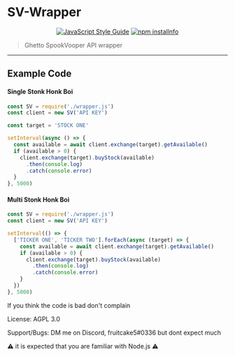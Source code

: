 # SV-Wrapper

<p align="center">
    <a href="https://github.com/standard/standard"><img src="https://cdn.rawgit.com/standard/standard/master/badge.svg" alt="JavaScript Style Guide" /></a>
    <a href="https://nodei.co/npm/spookvooper/"><img src="https://nodei.co/npm/spookvooper.png?downloads=true&stars=true" alt="npm installnfo" /></a>
</p>

> Ghetto SpookVooper API wrapper
---

## Example Code

#### Single Stonk Honk Boi
```js
const SV = require('./wrapper.js')
const client = new SV('API KEY')

const target = 'STOCK ONE'

setInterval(async () => {
  const available = await client.exchange(target).getAvailable()
  if (available > 0) {
    client.exchange(target).buyStock(available)
      .then(console.log)
      .catch(console.error)
  }
}, 5000)
```

#### Multi Stonk Honk Boi
```js
const SV = require('./wrapper.js')
const client = new SV('API KEY')

setInterval(() => {
  ['TICKER ONE', 'TICKER TWO'].forEach(async (target) => {
    const available = await client.exchange(target).getAvailable()
    if (available > 0) {
      client.exchange(target).buyStock(available)
        .then(console.log)
        .catch(console.error)
    }
  })
}, 5000)
```

If you think the code is bad don't complain

License: AGPL 3.0

Support/Bugs: DM me on Discord, fruitcake5#0336 but dont expect much

⚠️ it is expected that you are familiar with Node.js ⚠️
